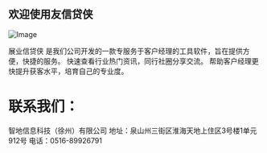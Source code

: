 ## 欢迎使用友信贷侠

![Image](https://icon.wuruihong.com/files/202103/1W8fEgAU/ios/AppIcon.appiconset/icon-40@2x.png)

展业信贷侠 是我们公司开发的一款专服务于客户经理的工具软件，旨在提供方便，快捷的服务。
快速查看行业热门资讯，同行社圈分享交流。
帮助客户经理更快提升获客水平，培育自己的专业度。

# 联系我们：
智地信息科技（徐州）有限公司
地址：泉山州三街区淮海天地上住区3号楼1单元912号
电话：0516-89926791

